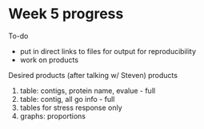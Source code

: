 # Week 5 progress

To-do
- put in direct links to files for output for reproducibility
- work on products

Desired products (after talking w/ Steven)
  products
  1. table:	contigs, protein name, evalue - full
  2. table: contig, all go info - full
  3. tables for stress response only
  3. graphs: proportions
